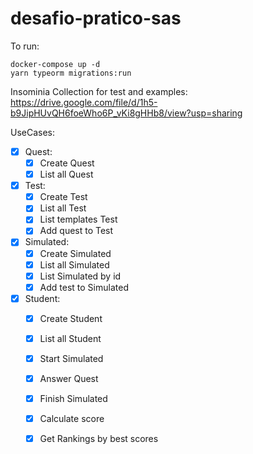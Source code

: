 
# desafio-pratico-sas


To run: 

    docker-compose up -d
    yarn typeorm migrations:run
    
   Insominia Collection for test and examples:
	   https://drive.google.com/file/d/1h5-b9JipHUvQH6foeWho6P_vKi8gHHb8/view?usp=sharing

UseCases: 
  - [x] Quest: 
    - [x] Create Quest
    - [x] List all Quest
  - [x] Test:
    - [x] Create Test
    - [x] List all Test
    - [x] List templates Test
    - [x] Add quest to Test
  - [x] Simulated: 
    - [x] Create Simulated
    - [x] List all Simulated
    - [x] List Simulated by id
    - [x] Add test to Simulated
   - [x] Student:
	    - [x] Create Student
	    - [x] List all Student
	    - [x] Start Simulated
	    - [x] Answer Quest
	    - [x] Finish Simulated
	    - [x] Calculate score
	    - [x] Get Rankings by best scores
	    
		

	
